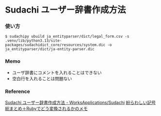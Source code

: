 # Sudachi ユーザー辞書作成方法

### 使い方

```
$ sudachipy ubuild ja_entityparser/dict/legal_form.csv -s .venv/lib/python3.13/site-packages/sudachidict_core/resources/system.dic -o ja_entityparser/dict/ja-entity-parser.dic
```

### Memo
* ユーザ辞書にコメントを入れることはできない
* 空白行を入れることは問題ない

### Reference
[Sudachi ユーザー辞書作成方法 - WorksApplications/Sudachi](https://github.com/WorksApplications/Sudachi/blob/develop/docs/user_dict.md)
[紛らわしい記号総まとめ＋Rubyでどう変換されるかのメモ](https://qiita.com/YSRKEN/items/edb5bab23b7d92a3bf63)